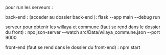 pour run les serveurs :

back-end : (acceder au dossier back-end ):  flask --app  main --debug run

serveur pour obtenir les willaya et commune (faut se rend dans le dossier du front) : npx json-server --watch src/Data/wilaya_commune.json --port 9000

front-end (faut se rend dans le dossier du front-end) : npm start 
